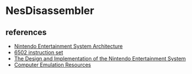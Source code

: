 # NesDisassembler

## references

- [Nintendo Entertainment System Architecture](http://fms.komkon.org/EMUL8/NES.html)
- [6502 instruction set](https://www.masswerk.at/6502/6502_instruction_set.html)
- [The Design and Implementation of the Nintendo Entertainment System](https://web.mit.edu/6.111/www/f2004/projects/dkm_report.pdf)
- [Computer Emulation Resources](https://fms.komkon.org/EMUL8/)
